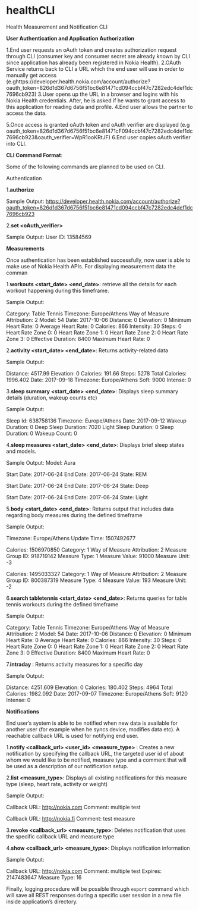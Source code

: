 # healthCLI
Health Measurement and Notification CLI

<b>User Authentication and Application Authorization</b>

1.End user requests an oAuth token and creates authorization request through CLI (consumer key and consumer secret are already known by CLI since application has already been registered in Nokia Health).
2.OAuth Service returns back to CLI a URL which the end user will use in order to manually get access (e.ghttps://developer.health.nokia.com/account/authorize?oauth_token=826d1d367d6756f51bc6e81471cd094ccbf47c7282edc4def1dc7696cb923)
3.User opens up the URL in a browser and logins with his Nokia Health credentials. After, he is asked if he wants to grant access to this application for reading data and profile.
4.End user allows the partner to access the data.

5.Once access is granted oAuth token and oAuth verifier are displayed (e.g oauth_token=826d1d367d6756f51bc6e81471cF094ccbf47c7282edc4def1dc7696cb923&oauth_verifier=WpR1ooKRtJF)
6.End user copies oAuth verifier into CLI.

<b>CLI Command Format</b>:

Some of the following commands are planned to be used on CLI.

Authentication

1.<b>authorize</b>

Sample Output:
https://developer.health.nokia.com/account/authorize?oauth_token=826d1d367d6756f51bc6e81471cd094ccbf47c7282edc4def1dc7696cb923

2.<b>set <oAuth_verifier></b>

Sample Output:
User ID: 13584569

<b>Measurements</b>

Once authentication has been established successfully, now user is able to make use of Nokia Health APIs. For displaying measurement data the comman

1.<b>workouts <start_date> <end_date></b>: retrieve all the details for each workout happening during this timeframe.

Sample Output:

Category: Table Tennis
Timezone: Europe/Athens
Way of Measure Attribution: 2
Model: 54
Date: 2017-10-06
Distance: 0
Elevation: 0
Minimum Heart Rate: 0
Average Heart Rate: 0
Calories: 866
Intensity: 30
Steps: 0
Heart Rate Zone 0: 0
Heart Rate Zone 1: 0
Heart Rate Zone 2: 0
Heart Rate Zone 3: 0
Effective Duration: 8400
Maximum Heart Rate: 0

2.<b>activity <start_date> <end_date></b>: Returns activity-related data

Sample Output:

Distance: 4517.99
Elevation: 0
Calories: 191.66
Steps: 5278
Total Calories: 1996.402
Date: 2017-09-18
Timezone: Europe/Athens
Soft: 9000
Intense: 0

3.<b>sleep summary <start_date> <end_date></b>: Displays sleep summary details (duration, wakeup counts etc)

Sample Output:

Sleep Id: 638758136
Timezone: Europe/Athens
Date: 2017-09-12
Wakeup Duration: 0
Deep Sleep Duration: 7020
Light Sleep Duration: 0
Sleep Duration: 0
Wakeup Count: 0

4.<b>sleep measures <start_date> <end_date></b>: Displays brief sleep states and models.

Sample Output:
Model: Aura

Start Date: 2017-06-24
End Date: 2017-06-24
State: REM

Start Date: 2017-06-24
End Date: 2017-06-24
State: Deep

Start Date: 2017-06-24
End Date: 2017-06-24
State: Light

5.<b>body <start_date> <end_date></b>: Returns output that includes data regarding body measures during the defined timeframe

Sample Output:

Timezone: Europe/Athens
Update Time: 1507492677

Calories: 1506970850
Category: 1
Way of Measure Attribution: 2
Measure Group ID: 918719142
Measure Type: 1
Measure Value: 91000
Measure Unit: -3

Calories: 1495033327
Category: 1
Way of Measure Attribution: 2
Measure Group ID: 800387319
Measure Type: 4
Measure Value: 193
Measure Unit: -2

6.<b>search tabletennis <start_date> <end_date></b>: Returns queries for table tennis workouts during the defined timeframe
     
Sample Output:

Category: Table Tennis
Timezone: Europe/Athens
Way of Measure Attribution: 2
Model: 54
Date: 2017-10-06
Distance: 0
Elevation: 0
Minimum Heart Rate: 0
Average Heart Rate: 0
Calories: 866
Intensity: 30
Steps: 0
Heart Rate Zone 0: 0
Heart Rate Zone 1: 0
Heart Rate Zone 2: 0
Heart Rate Zone 3: 0
Effective Duration: 8400
Maximum Heart Rate: 0

7.<b>intraday <date></b>: Returns activity measures for a specific day
     
Sample Output:

Distance: 4251.609
Elevation: 0
Calories: 180.402
Steps: 4964
Total Calories: 1982.092
Date: 2017-09-07
Timezone: Europe/Athens
Soft: 9120
Intense: 0

<b>Notifications</b>

End user’s system is able to be notified when new data is available for another user (for example when he syncs device, modifies data etc). A reachable callback URL is used for notifying end user.

1.<b>notify <callback_url> <user_id> <measure_type> <comment></b>: Creates a new notification by specifying the callback URL, the targeted user id of about whom we would like to be notified, measure type and a comment that will be used as a description of our notification setup.

2.<b>list <measure_type></b>: Displays all existing notifications for this measure type (sleep, heart rate, activity or weight)

Sample Output:

Callback URL: http://nokia.com
Comment: multiple test

Callback URL: http://nokia.fi
Comment: test measure

3.<b>revoke <callback_url> <measure_type></b>: Deletes notification that uses the specific callback URL and measure type

4.<b>show <callback_url> <measure_type></b>: Displays notification information

Sample Output:

Callback URL: http://nokia.com
Comment: multiple test
Expires: 2147483647
Measure Type: 16


Finally, logging procedure will be possible through `export` command which will save all REST responses during a specific user session in a new file inside application’s directory.
